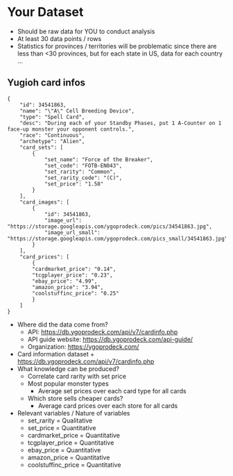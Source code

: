 # Your Dataset
- Should be raw data for YOU to conduct analysis
- At least 30 data points / rows
- Statistics for provinces / territories will be problematic since there are less than <30 provinces, but for each state in US, data for each country ...

## Yugioh card infos
```
{
	"id": 34541863,
	"name": "\"A\" Cell Breeding Device",
	"type": "Spell Card",
	"desc": "During each of your Standby Phases, put 1 A-Counter on 1 face-up monster your opponent controls.",
	"race": "Continuous",
	"archetype": "Alien",
	"card_sets": [
		{
			"set_name": "Force of the Breaker",
			"set_code": "FOTB-EN043",
			"set_rarity": "Common",
			"set_rarity_code": "(C)",
			"set_price": "1.58"
		}
	],
	"card_images": [
		{
			"id": 34541863,
			"image_url": "https://storage.googleapis.com/ygoprodeck.com/pics/34541863.jpg",
			"image_url_small": "https://storage.googleapis.com/ygoprodeck.com/pics_small/34541863.jpg"
		}
	],
	"card_prices": [
		{
		"cardmarket_price": "0.14",
		"tcgplayer_price": "0.23",
		"ebay_price": "4.99",
		"amazon_price": "3.94",
		"coolstuffinc_price": "0.25"
		}
	]
}
```
- Where did the data come from?
	- API: https://db.ygoprodeck.com/api/v7/cardinfo.php 
	- API guide website: https://db.ygoprodeck.com/api-guide/
	- Organization: https://ygoprodeck.com/
- Card information dataset + https://db.ygoprodeck.com/api/v7/cardinfo.php
- What knowledge can be produced?
	- Correlate card rarity with set price
	- Most popular monster types
		- Average set prices over each card type for all cards
	- Which store sells cheaper cards?
		- Average card prices over each store for all cards
- Relevant variables / Nature of variables
	- set_rarity = Qualitative
	- set_price = Quantitative
	- cardmarket_price = Quantitative
	- tcgplayer_price = Quantitative
	- ebay_price = Quantitative
	- amazon_price = Quantitative
	- coolstuffinc_price = Quantitative